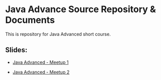 # Java Advance Source Repository & Documents

This is repository for Java Advanced short course.

## Slides:

- [Java Advanced - Meetup 1](https://goo.gl/KXnbw1)

- [Java Advanced - Meetup 2](https://goo.gl/GdNyzz)
